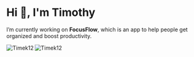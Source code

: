 <h1 >Hi 👋, I'm Timothy</h1>

 I’m currently working on **FocusFlow**, which is an app to help people get organized and boost productivity. 

<div>
<p><img align="left" src="https://github-readme-stats.vercel.app/api/top-langs?username=Timek12&show_icons=true&locale=en&layout=compact" alt="Timek12" /></p>
<p><img align="center" src="https://github-readme-streak-stats.herokuapp.com/?user=Timek12&" alt="Timek12" /></p>
</div>

